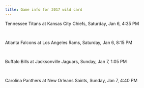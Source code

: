 ```yaml
---
title: Game info for 2017 wild card
---
```

Tennessee Titans at Kansas City Chiefs, Saturday, Jan 6, 4:35 PM


<br/>

Atlanta Falcons at Los Angeles Rams, Saturday, Jan 6, 8:15 PM


<br/>

Buffalo Bills at Jacksonville Jaguars, Sunday, Jan 7, 1:05 PM


<br/>

Carolina Panthers at New Orleans Saints, Sunday, Jan 7, 4:40 PM

